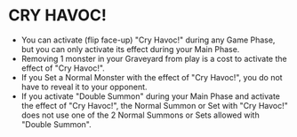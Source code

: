
# CRY HAVOC!

*   You can activate (flip face-up) "Cry Havoc!" during any Game Phase, but you can only activate its effect during your Main Phase.
*   Removing 1 monster in your Graveyard from play is a cost to activate the effect of "Cry Havoc!".
*   If you Set a Normal Monster with the effect of "Cry Havoc!", you do not have to reveal it to your opponent.
*   If you activate "Double Summon" during your Main Phase and activate the effect of "Cry Havoc!", the Normal Summon or Set with "Cry Havoc!" does not use one of the 2 Normal Summons or Sets allowed with "Double Summon".

  